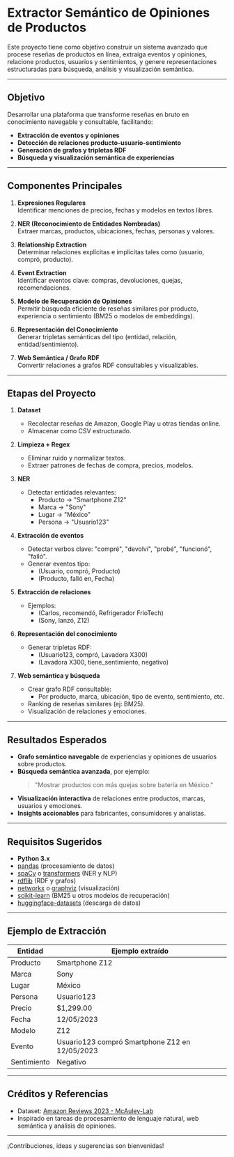 # Extractor Semántico de Opiniones de Productos

Este proyecto tiene como objetivo construir un sistema avanzado que procese reseñas de productos en línea, extraiga eventos y opiniones, relacione productos, usuarios y sentimientos, y genere representaciones estructuradas para búsqueda, análisis y visualización semántica.

---

## Objetivo

Desarrollar una plataforma que transforme reseñas en bruto en conocimiento navegable y consultable, facilitando:
- **Extracción de eventos y opiniones**
- **Detección de relaciones producto-usuario-sentimiento**
- **Generación de grafos y tripletas RDF**
- **Búsqueda y visualización semántica de experiencias**

---

## Componentes Principales

1. **Expresiones Regulares**  
   Identificar menciones de precios, fechas y modelos en textos libres.

2. **NER (Reconocimiento de Entidades Nombradas)**  
   Extraer marcas, productos, ubicaciones, fechas, personas y valores.

3. **Relationship Extraction**  
   Determinar relaciones explícitas e implícitas tales como (usuario, compró, producto).

4. **Event Extraction**  
   Identificar eventos clave: compras, devoluciones, quejas, recomendaciones.

5. **Modelo de Recuperación de Opiniones**  
   Permitir búsqueda eficiente de reseñas similares por producto, experiencia o sentimiento (BM25 o modelos de embeddings).

6. **Representación del Conocimiento**  
   Generar tripletas semánticas del tipo (entidad, relación, entidad/sentimiento).

7. **Web Semántica / Grafo RDF**  
   Convertir relaciones a grafos RDF consultables y visualizables.

---

## Etapas del Proyecto

1. **Dataset**
   - Recolectar reseñas de Amazon, Google Play u otras tiendas online.
   - Almacenar como CSV estructurado.

2. **Limpieza + Regex**
   - Eliminar ruido y normalizar textos.
   - Extraer patrones de fechas de compra, precios, modelos.

3. **NER**
   - Detectar entidades relevantes:
     - Producto → "Smartphone Z12"
     - Marca → "Sony"
     - Lugar → "México"
     - Persona → "Usuario123"

4. **Extracción de eventos**
   - Detectar verbos clave: "compré", "devolví", "probé", "funcionó", "falló".
   - Generar eventos tipo:
     - (Usuario, compró, Producto)
     - (Producto, falló en, Fecha)

5. **Extracción de relaciones**
   - Ejemplos:
     - (Carlos, recomendó, Refrigerador FríoTech)
     - (Sony, lanzó, Z12)

6. **Representación del conocimiento**
   - Generar tripletas RDF:
     - (Usuario123, compró, Lavadora X300)
     - (Lavadora X300, tiene_sentimiento, negativo)

7. **Web semántica y búsqueda**
   - Crear grafo RDF consultable:
     - Por producto, marca, ubicación, tipo de evento, sentimiento, etc.
   - Ranking de reseñas similares (ej: BM25).
   - Visualización de relaciones y emociones.

---

## Resultados Esperados

- **Grafo semántico navegable** de experiencias y opiniones de usuarios sobre productos.
- **Búsqueda semántica avanzada**, por ejemplo:
  > "Mostrar productos con más quejas sobre batería en México."
- **Visualización interactiva** de relaciones entre productos, marcas, usuarios y emociones.
- **Insights accionables** para fabricantes, consumidores y analistas.

---

## Requisitos Sugeridos

- **Python 3.x**
- [pandas](https://pandas.pydata.org/) (procesamiento de datos)
- [spaCy](https://spacy.io/) o [transformers](https://huggingface.co/transformers/) (NER y NLP)
- [rdflib](https://rdflib.readthedocs.io/) (RDF y grafos)
- [networkx](https://networkx.org/) o [graphviz](https://graphviz.gitlab.io/) (visualización)
- [scikit-learn](https://scikit-learn.org/) (BM25 u otros modelos de recuperación)
- [huggingface-datasets](https://huggingface.co/docs/datasets/) (descarga de datos)

---

## Ejemplo de Extracción

| Entidad   | Ejemplo extraído      |
|-----------|----------------------|
| Producto  | Smartphone Z12       |
| Marca     | Sony                 |
| Lugar     | México               |
| Persona   | Usuario123           |
| Precio    | $1,299.00            |
| Fecha     | 12/05/2023           |
| Modelo    | Z12                  |
| Evento    | Usuario123 compró Smartphone Z12 en 12/05/2023 |
| Sentimiento | Negativo           |

---

## Créditos y Referencias

- Dataset: [Amazon Reviews 2023 - McAuley-Lab](https://huggingface.co/datasets/McAuley-Lab/Amazon-Reviews-2023)
- Inspirado en tareas de procesamiento de lenguaje natural, web semántica y análisis de opiniones.

---

¡Contribuciones, ideas y sugerencias son bienvenidas!
